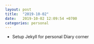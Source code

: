 ```yaml
---
layout: post
title:  "2019-10-02"
date:   2019-10-02 12:09:54 +0700
categories: personal
---
```

- Setup Jekyll for personal Diary corner
